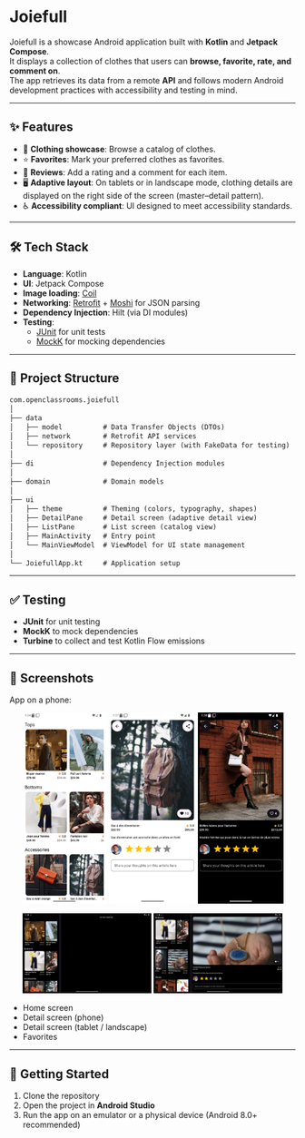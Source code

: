 # Joiefull

Joiefull is a showcase Android application built with **Kotlin** and **Jetpack Compose**.  
It displays a collection of clothes that users can **browse, favorite, rate, and comment on**.  
The app retrieves its data from a remote **API** and follows modern Android development practices with accessibility and testing in mind.

---

## ✨ Features
- 📱 **Clothing showcase**: Browse a catalog of clothes.
- ⭐ **Favorites**: Mark your preferred clothes as favorites.
- 📝 **Reviews**: Add a rating and a comment for each item.
- 🖥️ **Adaptive layout**: On tablets or in landscape mode, clothing details are displayed on the right side of the screen (master–detail pattern).
- ♿ **Accessibility compliant**: UI designed to meet accessibility standards.

---

## 🛠️ Tech Stack
- **Language**: Kotlin
- **UI**: Jetpack Compose
- **Image loading**: [Coil](https://coil-kt.github.io/coil/)
- **Networking**: [Retrofit](https://square.github.io/retrofit/) + [Moshi](https://github.com/square/moshi) for JSON parsing
- **Dependency Injection**: Hilt (via DI modules)
- **Testing**:
    - [JUnit](https://junit.org/junit5/) for unit tests
    - [MockK](https://mockk.io/) for mocking dependencies

---

## 📂 Project Structure
```
com.openclassrooms.joiefull
│
├── data
│   ├── model          # Data Transfer Objects (DTOs)
│   ├── network        # Retrofit API services
│   └── repository     # Repository layer (with FakeData for testing)
│
├── di                 # Dependency Injection modules
│
├── domain             # Domain models
│
├── ui
│   ├── theme          # Theming (colors, typography, shapes)
│   ├── DetailPane     # Detail screen (adaptive detail view)
│   ├── ListPane       # List screen (catalog view)
│   ├── MainActivity   # Entry point
│   └── MainViewModel  # ViewModel for UI state management
│
└── JoiefullApp.kt     # Application setup
```

---

## ✅ Testing
- **JUnit** for unit testing
- **MockK** to mock dependencies
- **Turbine** to collect and test Kotlin Flow emissions

---

## 📸 Screenshots

App on a phone:
<p align="center">
  <img src="images/phoneScreenshots/phone_1.png" alt="Phone 1" width="30%"/>
  <img src="images/phoneScreenshots/phone_2.png" alt="Phone 2" width="30%"/>
  <img src="images/phoneScreenshots/phone_3.png" alt="Phone 3" width="30%"/>
</p>

<p align="center">
  <img src="images/tabletScreenshots/tablet_1.png" alt="Tablet 1" width="45%"/>
  <img src="images/tabletScreenshots/tablet_2.png" alt="Tablet 2" width="45%"/>
</p>

- Home screen
- Detail screen (phone)
- Detail screen (tablet / landscape)
- Favorites

---

## 🚀 Getting Started
1. Clone the repository
2. Open the project in **Android Studio**
3. Run the app on an emulator or a physical device (Android 8.0+ recommended)
